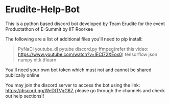 # Erudite-Help-Bot

This is a python based discord bot developed by Team Erudite for the event Productathon of E-Summit by IIT Roorkee

The following are a list of additional files you'll need to pip install:
> PyNaCl
> youtube_dl
> pytube
> discord.py
> ffmpeg(refer this video: https://www.youtube.com/watch?v=IECI72XEox0)
> tensorflow
> json
> numpy
> nltk
> tflearn

You'll need your own bot token which must not and cannot be shared publically online

You may join the discord server to access the bot using the link: https://discord.gg/WeDtTVgG67,
please go through the channels and check out help sections!!
